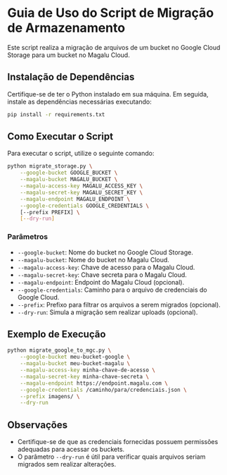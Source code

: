 # Guia de Uso do Script de Migração de Armazenamento

Este script realiza a migração de arquivos de um bucket no Google Cloud Storage para um bucket no Magalu Cloud.

## Instalação de Dependências

Certifique-se de ter o Python instalado em sua máquina. Em seguida, instale as dependências necessárias executando:

```bash
pip install -r requirements.txt
```

## Como Executar o Script

Para executar o script, utilize o seguinte comando:

```bash
python migrate_storage.py \
    --google-bucket GOOGLE_BUCKET \
    --magalu-bucket MAGALU_BUCKET \
    --magalu-access-key MAGALU_ACCESS_KEY \
    --magalu-secret-key MAGALU_SECRET_KEY \
    --magalu-endpoint MAGALU_ENDPOINT \
    --google-credentials GOOGLE_CREDENTIALS \
    [--prefix PREFIX] \
    [--dry-run]
```

### Parâmetros

- `--google-bucket`: Nome do bucket no Google Cloud Storage.
- `--magalu-bucket`: Nome do bucket no Magalu Cloud.
- `--magalu-access-key`: Chave de acesso para o Magalu Cloud.
- `--magalu-secret-key`: Chave secreta para o Magalu Cloud.
- `--magalu-endpoint`: Endpoint do Magalu Cloud (opcional).
- `--google-credentials`: Caminho para o arquivo de credenciais do Google Cloud.
- `--prefix`: Prefixo para filtrar os arquivos a serem migrados (opcional).
- `--dry-run`: Simula a migração sem realizar uploads (opcional).

## Exemplo de Execução

```bash
python migrate_google_to_mgc.py \
    --google-bucket meu-bucket-google \
    --magalu-bucket meu-bucket-magalu \
    --magalu-access-key minha-chave-de-acesso \
    --magalu-secret-key minha-chave-secreta \
    --magalu-endpoint https://endpoint.magalu.com \
    --google-credentials /caminho/para/credenciais.json \
    --prefix imagens/ \
    --dry-run
```

## Observações

- Certifique-se de que as credenciais fornecidas possuem permissões adequadas para acessar os buckets.
- O parâmetro `--dry-run` é útil para verificar quais arquivos seriam migrados sem realizar alterações.
```